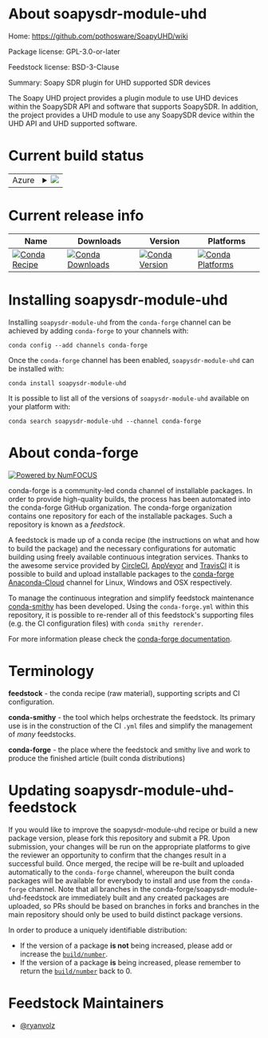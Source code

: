 About soapysdr-module-uhd
=========================

Home: https://github.com/pothosware/SoapyUHD/wiki

Package license: GPL-3.0-or-later

Feedstock license: BSD-3-Clause

Summary: Soapy SDR plugin for UHD supported SDR devices

The Soapy UHD project provides a plugin module to use UHD devices within the
SoapySDR API and software that supports SoapySDR. In addition, the project
provides a UHD module to use any SoapySDR device within the UHD API and UHD
supported software.


Current build status
====================


<table>
    
  <tr>
    <td>Azure</td>
    <td>
      <details>
        <summary>
          <a href="https://dev.azure.com/conda-forge/feedstock-builds/_build/latest?definitionId=9984&branchName=master">
            <img src="https://dev.azure.com/conda-forge/feedstock-builds/_apis/build/status/soapysdr-module-uhd-feedstock?branchName=master">
          </a>
        </summary>
        <table>
          <thead><tr><th>Variant</th><th>Status</th></tr></thead>
          <tbody><tr>
              <td>linux_64</td>
              <td>
                <a href="https://dev.azure.com/conda-forge/feedstock-builds/_build/latest?definitionId=9984&branchName=master">
                  <img src="https://dev.azure.com/conda-forge/feedstock-builds/_apis/build/status/soapysdr-module-uhd-feedstock?branchName=master&jobName=linux&configuration=linux_64_" alt="variant">
                </a>
              </td>
            </tr><tr>
              <td>osx_64</td>
              <td>
                <a href="https://dev.azure.com/conda-forge/feedstock-builds/_build/latest?definitionId=9984&branchName=master">
                  <img src="https://dev.azure.com/conda-forge/feedstock-builds/_apis/build/status/soapysdr-module-uhd-feedstock?branchName=master&jobName=osx&configuration=osx_64_" alt="variant">
                </a>
              </td>
            </tr><tr>
              <td>win_64</td>
              <td>
                <a href="https://dev.azure.com/conda-forge/feedstock-builds/_build/latest?definitionId=9984&branchName=master">
                  <img src="https://dev.azure.com/conda-forge/feedstock-builds/_apis/build/status/soapysdr-module-uhd-feedstock?branchName=master&jobName=win&configuration=win_64_" alt="variant">
                </a>
              </td>
            </tr>
          </tbody>
        </table>
      </details>
    </td>
  </tr>
</table>

Current release info
====================

| Name | Downloads | Version | Platforms |
| --- | --- | --- | --- |
| [![Conda Recipe](https://img.shields.io/badge/recipe-soapysdr--module--uhd-green.svg)](https://anaconda.org/conda-forge/soapysdr-module-uhd) | [![Conda Downloads](https://img.shields.io/conda/dn/conda-forge/soapysdr-module-uhd.svg)](https://anaconda.org/conda-forge/soapysdr-module-uhd) | [![Conda Version](https://img.shields.io/conda/vn/conda-forge/soapysdr-module-uhd.svg)](https://anaconda.org/conda-forge/soapysdr-module-uhd) | [![Conda Platforms](https://img.shields.io/conda/pn/conda-forge/soapysdr-module-uhd.svg)](https://anaconda.org/conda-forge/soapysdr-module-uhd) |

Installing soapysdr-module-uhd
==============================

Installing `soapysdr-module-uhd` from the `conda-forge` channel can be achieved by adding `conda-forge` to your channels with:

```
conda config --add channels conda-forge
```

Once the `conda-forge` channel has been enabled, `soapysdr-module-uhd` can be installed with:

```
conda install soapysdr-module-uhd
```

It is possible to list all of the versions of `soapysdr-module-uhd` available on your platform with:

```
conda search soapysdr-module-uhd --channel conda-forge
```


About conda-forge
=================

[![Powered by NumFOCUS](https://img.shields.io/badge/powered%20by-NumFOCUS-orange.svg?style=flat&colorA=E1523D&colorB=007D8A)](http://numfocus.org)

conda-forge is a community-led conda channel of installable packages.
In order to provide high-quality builds, the process has been automated into the
conda-forge GitHub organization. The conda-forge organization contains one repository
for each of the installable packages. Such a repository is known as a *feedstock*.

A feedstock is made up of a conda recipe (the instructions on what and how to build
the package) and the necessary configurations for automatic building using freely
available continuous integration services. Thanks to the awesome service provided by
[CircleCI](https://circleci.com/), [AppVeyor](https://www.appveyor.com/)
and [TravisCI](https://travis-ci.com/) it is possible to build and upload installable
packages to the [conda-forge](https://anaconda.org/conda-forge)
[Anaconda-Cloud](https://anaconda.org/) channel for Linux, Windows and OSX respectively.

To manage the continuous integration and simplify feedstock maintenance
[conda-smithy](https://github.com/conda-forge/conda-smithy) has been developed.
Using the ``conda-forge.yml`` within this repository, it is possible to re-render all of
this feedstock's supporting files (e.g. the CI configuration files) with ``conda smithy rerender``.

For more information please check the [conda-forge documentation](https://conda-forge.org/docs/).

Terminology
===========

**feedstock** - the conda recipe (raw material), supporting scripts and CI configuration.

**conda-smithy** - the tool which helps orchestrate the feedstock.
                   Its primary use is in the construction of the CI ``.yml`` files
                   and simplify the management of *many* feedstocks.

**conda-forge** - the place where the feedstock and smithy live and work to
                  produce the finished article (built conda distributions)


Updating soapysdr-module-uhd-feedstock
======================================

If you would like to improve the soapysdr-module-uhd recipe or build a new
package version, please fork this repository and submit a PR. Upon submission,
your changes will be run on the appropriate platforms to give the reviewer an
opportunity to confirm that the changes result in a successful build. Once
merged, the recipe will be re-built and uploaded automatically to the
`conda-forge` channel, whereupon the built conda packages will be available for
everybody to install and use from the `conda-forge` channel.
Note that all branches in the conda-forge/soapysdr-module-uhd-feedstock are
immediately built and any created packages are uploaded, so PRs should be based
on branches in forks and branches in the main repository should only be used to
build distinct package versions.

In order to produce a uniquely identifiable distribution:
 * If the version of a package **is not** being increased, please add or increase
   the [``build/number``](https://conda.io/docs/user-guide/tasks/build-packages/define-metadata.html#build-number-and-string).
 * If the version of a package **is** being increased, please remember to return
   the [``build/number``](https://conda.io/docs/user-guide/tasks/build-packages/define-metadata.html#build-number-and-string)
   back to 0.

Feedstock Maintainers
=====================

* [@ryanvolz](https://github.com/ryanvolz/)

